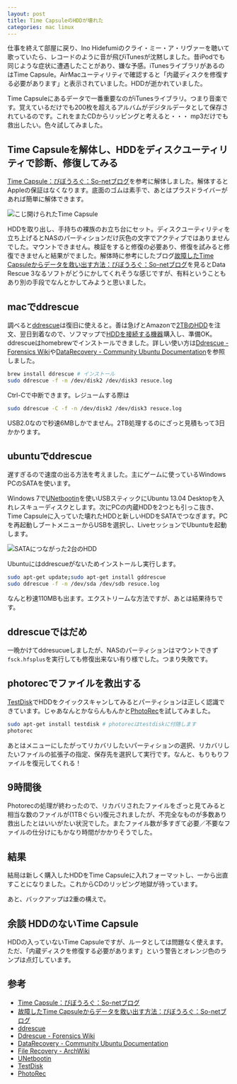 ```yaml
---
layout: post
title: Time CapsuleのHDDが壊れた
categories: mac linux
---
```

仕事を終えて部屋に戻り、Ino Hidefumiのクライ・ミー・ア・リヴァーを聴いて歌っていたら、レコードのように音が飛びiTunesが沈黙しました。昔iPodでも同じような症状に遭遇したことがあり、嫌な予感。iTunesライブラリがあるのはTime Capsule。AirMacユーティリティで確認すると「内蔵ディスクを修復する必要があります」と表示されていました。HDDが逝かれていました。

Time Capsuleにあるデータで一番重要なのがiTunesライブラリ。つまり音楽です。覚えているだけでも200枚を超えるアルバムがデジタルデータとして保存されているのです。これをまたCDからリッピングと考えると・・・ mp3だけでも救出したい。色々試してみました。

## Time Capsuleを解体し、HDDをディスクユーティリティで診断、修復してみる
[Time Capsule：びぼうろぐ：So-netブログ](http://bibo-log.blog.so-net.ne.jp/archive/c2301125764-1)を参考に解体しました。解体するとAppleの保証はなくなります。底面のゴムは素手で、あとはプラスドライバーがあれば簡単に解体できます。

![こじ開けられたTime Capsule](/images/timecapsule-hdd-crash1.jpg)

HDDを取り出し、手持ちの裸族のお立ち台にセット。ディスクユーティリティを立ち上げるとNASのパーティションだけ灰色の文字でアクティブではありませんでした。マウントできません。検証をすると修復の必要あり、修復を試みると修復できませんと結果がでました。解体時に参考にしたブログ[故障したTime Capsuleからデータを救い出す方法：びぼうろぐ：So-netブログ](http://bibo-log.blog.so-net.ne.jp/2010-03-08)を見るとData Rescue 3なるソフトがどうにかしてくれそうな感じですが、有料ということもあり別の手段でなんとかしてみようと思いました。

## macでddrescue
調べると[ddrescue](https://ja.wikipedia.org/wiki/Ddrescue)は復旧に使えると。善は急げとAmazonで<a href="http://www.amazon.co.jp/gp/product/B009KX65YI/ref=as_li_ss_tl?ie=UTF8&camp=247&creative=7399&creativeASIN=B009KX65YI&linkCode=as2&tag=count_0-22">2TBのHDD</a><img src="http://ir-jp.amazon-adsystem.com/e/ir?t=count_0-22&l=as2&o=9&a=B009KX65YI" width="1" height="1" border="0" alt="" style="border:none !important; margin:0px !important;" />を注文、翌日到着なので、ソフマップで<a href="http://www.amazon.co.jp/gp/product/B001K97W56/ref=as_li_ss_tl?ie=UTF8&camp=247&creative=7399&creativeASIN=B001K97W56&linkCode=as2&tag=count_0-22">HDDを接続する機器</a><img src="http://ir-jp.amazon-adsystem.com/e/ir?t=count_0-22&l=as2&o=9&a=B001K97W56" width="1" height="1" border="0" alt="" style="border:none !important; margin:0px !important;" />購入し、準備OK。ddrescueはhomebrewでインストールできました。詳しい使い方は[Ddrescue - Forensics Wiki](http://www.forensicswiki.org/wiki/Ddrescue)や[DataRecovery - Community Ubuntu Documentation](https://help.ubuntu.com/community/DataRecovery)を参照しました。

```bash
brew install ddrescue # インストール
sudo ddrescue -f -n /dev/disk2 /dev/disk3 resuce.log
```

Ctrl-Cで中断できます。レジュームする際は

```bash
sudo ddrescue -C -f -n /dev/disk2 /dev/disk3 resuce.log
```

USB2.0なので秒速6MBしかでません。2TB処理するのにざっと見積もって3日かかります。

## ubuntuでddrescue
遅すぎるので速度の出る方法を考えました。主にゲームに使っているWindows PCのSATAを使います。

Windows 7で[UNetbootin](http://unetbootin.sourceforge.net/)を使いUSBスティックにUbuntu 13.04 Desktopを入れレスキューディスクとします。次にPCの内蔵HDDを2つとも引っこ抜き、Time Capsuleに入っていた壊れたHDDと新しいHDDをSATAでつなぎます。PCを再起動しブートメニューからUSBを選択し、LiveセッションでUbuntuを起動します。

![SATAにつながった2台のHDD](/images/timecapsule-hdd-crash2.jpg)

Ubuntuにはddrescueがないためインストールし実行します。

```bash
sudo apt-get update;sudo apt-get install gddrescue
sudo ddrescue -f -n /dev/sda /dev/sdb resuce.log
```

なんと秒速110MBも出ます。エクストリームな方法ですが、あとは結果待ちです。

## ddrescueではだめ
一晩かけてddresucueしましたが、NASのパーティションはマウントできず`fsck.hfsplus`を実行しても修復出来ない有り様でした。つまり失敗です。


## photorecでファイルを救出する
[TestDisk](http://www.cgsecurity.org/wiki/TestDisk)でHDDをクイックスキャンしてみるとパーティションは正しく認識できています。じゃあなんとかならんもんかと[PhotoRec](http://www.cgsecurity.org/wiki/PhotoRec)を試してみました。

```bash
sudo apt-get install testdisk # photorecはtestdiskに付随します
photorec
```

あとはメニューにしたがってリカバリしたいパーティションの選択、リカバリしたいファイルの拡張子の指定、保存先を選択して実行です。なんと、もりもりファイルを復元してくれる！

## 9時間後
Photorecの処理が終わったので、リカバリされたファイルをざっと見てみると相当な数のファイルが(1TBぐらい)復元されましたが、不完全なものが多数あり救出したとはいいがたい状況でした。またファイル数が多すぎて必要／不要なファイルの仕分けにもかなり時間がかかりそうでした。

## 結果
結局は新しく購入したHDDをTime Capsuleに入れフォーマットし、一から出直すことになりました。これからCDのリッピング地獄が待っています。

あと、バックアップは2重の構えで。

## 余談 HDDのないTime Capsule
HDDの入っていないTime Capsuleですが、ルータとしては問題なく使えます。ただ、「内蔵ディスクを修復する必要があります」という警告とオレンジ色のランプは点灯しています。

## 参考
* [Time Capsule：びぼうろぐ：So-netブログ](http://bibo-log.blog.so-net.ne.jp/archive/c2301125764-1)
* [故障したTime Capsuleからデータを救い出す方法：びぼうろぐ：So-netブログ](http://bibo-log.blog.so-net.ne.jp/2010-03-08)
* [ddrescue](https://ja.wikipedia.org/wiki/Ddrescue)
* [Ddrescue - Forensics Wiki](http://www.forensicswiki.org/wiki/Ddrescue)
* [DataRecovery - Community Ubuntu Documentation](https://help.ubuntu.com/community/DataRecovery)
* [File Recovery - ArchWiki](https://wiki.archlinux.org/index.php/File_Recovery)
* [UNetbootin](http://unetbootin.sourceforge.net/)
* [TestDisk](http://www.cgsecurity.org/wiki/TestDisk)
* [PhotoRec](http://www.cgsecurity.org/wiki/PhotoRec)
